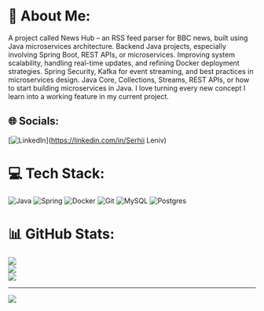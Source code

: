 # 💫 About Me:
A project called News Hub – an RSS feed parser for BBC news, built using Java microservices architecture. Backend Java projects, especially involving Spring Boot, REST APIs, or microservices. Improving system scalability, handling real-time updates, and refining Docker deployment strategies. Spring Security, Kafka for event streaming, and best practices in microservices design. Java Core, Collections, Streams, REST APIs, or how to start building microservices in Java. I love turning every new concept I learn into a working feature in my current project.


## 🌐 Socials:
[![LinkedIn](www.linkedin.com/in/serhii-leniv-b86b4a365)](https://linkedin.com/in/Serhii Leniv) 

# 💻 Tech Stack:
![Java](https://img.shields.io/badge/java-%23ED8B00.svg?style=for-the-badge&logo=openjdk&logoColor=white) ![Spring](https://img.shields.io/badge/spring-%236DB33F.svg?style=for-the-badge&logo=spring&logoColor=white) ![Docker](https://img.shields.io/badge/docker-%230db7ed.svg?style=for-the-badge&logo=docker&logoColor=white) ![Git](https://img.shields.io/badge/git-%23F05033.svg?style=for-the-badge&logo=git&logoColor=white) ![MySQL](https://img.shields.io/badge/mysql-4479A1.svg?style=for-the-badge&logo=mysql&logoColor=white) ![Postgres](https://img.shields.io/badge/postgres-%23316192.svg?style=for-the-badge&logo=postgresql&logoColor=white)
# 📊 GitHub Stats:
![](https://github-readme-stats.vercel.app/api?username=Sheruq&theme=dark&hide_border=false&include_all_commits=false&count_private=false)<br/>
![](https://nirzak-streak-stats.vercel.app/?user=Sheruq&theme=dark&hide_border=false)<br/>
![](https://github-readme-stats.vercel.app/api/top-langs/?username=Sheruq&theme=dark&hide_border=false&include_all_commits=false&count_private=false&layout=compact)

---
[![](https://visitcount.itsvg.in/api?id=Sheruq&icon=0&color=0)](https://visitcount.itsvg.in)
